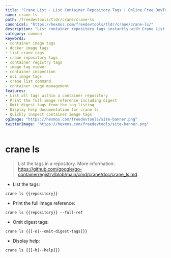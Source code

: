 ```yaml
---
title: "Crane List - List Container Repository Tags | Online Free DevTools by Hexmos"
name: crane-ls
path: /freedevtools/tldr/crane/crane-ls
canonical: "https://hexmos.com/freedevtools/tldr/crane/crane-ls/"
description: "List container repository tags instantly with Crane List. Inspect your container images quickly and efficiently using command line. Free online tool, no registration required."
category: common
keywords:
- container image tags
- docker image tags
- list crane tags
- crane repository tags
- container registry tags
- image tag viewer
- container inspection
- oci image tags
- crane list command
- container image management
features:
- List all tags within a container repository
- Print the full image reference including digest
- Omit digest tags from the tag listing
- Display help documentation for crane ls
- Quickly inspect container image tags
ogImage: "https://hexmos.com/freedevtools/site-banner.png"
twitterImage: "https://hexmos.com/freedevtools/site-banner.png"
---
```


# crane ls

> List the tags in a repository.
> More information: <https://github.com/google/go-containerregistry/blob/main/cmd/crane/doc/crane_ls.md>.

- List the tags:

`crane ls {{repository}}`

- Print the full image reference:

`crane ls {{repository}} --full-ref`

- Omit digest tags:

`crane ls {{[-o|--omit-digest-tags]}}`

- Display help:

`crane ls {{[-h|--help]}}`
